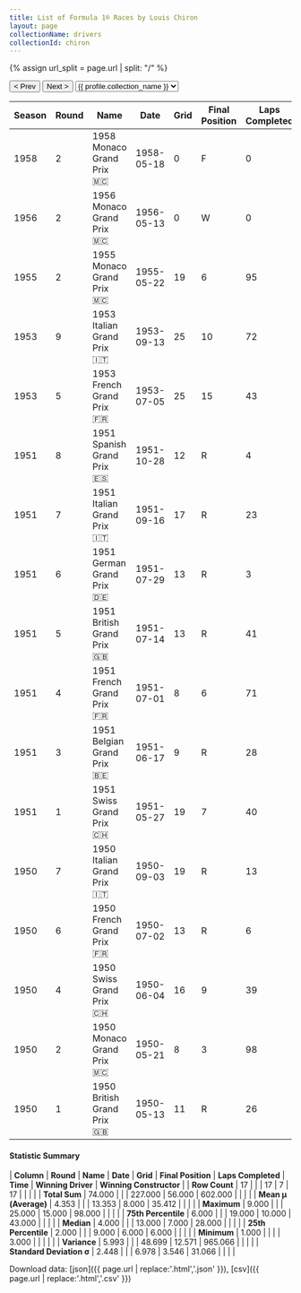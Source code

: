 ```yaml
---
title: List of Formula 1® Races by Louis Chiron
layout: page
collectionName: drivers
collectionId: chiron
---
```


{% assign url_split = page.url | split: "/" %}
<div id="collection-navigation">
<button onclick="selector.options[selector.selectedIndex-1].value && (window.location = selector.options[selector.selectedIndex-1].value);">&lt; Prev</button>
<button onclick="selector.options[selector.selectedIndex+1].value && (window.location = selector.options[selector.selectedIndex+1].value);">Next &gt;</button>
<select id="selector" onchange="this.options[this.selectedIndex].value && (window.location = this.options[this.selectedIndex].value);">
  {% for collectionId in site.data[page.collectionName].refs %}
    {% if collectionId == page.collectionId %}
      {% assign selected = "selected" %}
    {% else %}
      {% assign selected = "" %}
    {% endif %}
    {% assign profile = site.data[page.collectionName][collectionId].profile %}
    <option value="/f1/{{ page.collectionName }}/{{ collectionId }}/{{ url_split[4] }}" {{ selected }}>{{ profile.collection_name }}</option>
  {% endfor %}
</select>
</div>

| Season | Round | Name | Date | Grid | Final Position | Laps Completed | Time | Winning Driver | Winning Constructor |
|--|--|--|--|--|--|--|--|--|--|
| 1958 | 2 | 1958 Monaco Grand Prix 🇲🇨 | 1958-05-18 | 0 | F | 0 |   | Maurice Trintignant 🇫🇷 | Cooper 🇬🇧 |
| 1956 | 2 | 1956 Monaco Grand Prix 🇲🇨 | 1956-05-13 | 0 | W | 0 |   | Stirling Moss 🇬🇧 | Maserati 🇮🇹 |
| 1955 | 2 | 1955 Monaco Grand Prix 🇲🇨 | 1955-05-22 | 19 | 6 | 95 |   | Maurice Trintignant 🇫🇷 | Ferrari 🇮🇹 |
| 1953 | 9 | 1953 Italian Grand Prix 🇮🇹 | 1953-09-13 | 25 | 10 | 72 |   | Juan Fangio 🇦🇷 | Maserati 🇮🇹 |
| 1953 | 5 | 1953 French Grand Prix 🇫🇷 | 1953-07-05 | 25 | 15 | 43 |   | Mike Hawthorn 🇬🇧 | Ferrari 🇮🇹 |
| 1951 | 8 | 1951 Spanish Grand Prix 🇪🇸 | 1951-10-28 | 12 | R | 4 |   | Juan Fangio 🇦🇷 | Alfa Romeo 🇮🇹 |
| 1951 | 7 | 1951 Italian Grand Prix 🇮🇹 | 1951-09-16 | 17 | R | 23 |   | Alberto Ascari 🇮🇹 | Ferrari 🇮🇹 |
| 1951 | 6 | 1951 German Grand Prix 🇩🇪 | 1951-07-29 | 13 | R | 3 |   | Alberto Ascari 🇮🇹 | Ferrari 🇮🇹 |
| 1951 | 5 | 1951 British Grand Prix 🇬🇧 | 1951-07-14 | 13 | R | 41 |   | José Froilán González 🇦🇷 | Ferrari 🇮🇹 |
| 1951 | 4 | 1951 French Grand Prix 🇫🇷 | 1951-07-01 | 8 | 6 | 71 |   | Juan Fangio 🇦🇷 | Alfa Romeo 🇮🇹 |
| 1951 | 3 | 1951 Belgian Grand Prix 🇧🇪 | 1951-06-17 | 9 | R | 28 |   | Nino Farina 🇮🇹 | Alfa Romeo 🇮🇹 |
| 1951 | 1 | 1951 Swiss Grand Prix 🇨🇭 | 1951-05-27 | 19 | 7 | 40 |   | Juan Fangio 🇦🇷 | Alfa Romeo 🇮🇹 |
| 1950 | 7 | 1950 Italian Grand Prix 🇮🇹 | 1950-09-03 | 19 | R | 13 |   | Nino Farina 🇮🇹 | Alfa Romeo 🇮🇹 |
| 1950 | 6 | 1950 French Grand Prix 🇫🇷 | 1950-07-02 | 13 | R | 6 |   | Juan Fangio 🇦🇷 | Alfa Romeo 🇮🇹 |
| 1950 | 4 | 1950 Swiss Grand Prix 🇨🇭 | 1950-06-04 | 16 | 9 | 39 |   | Nino Farina 🇮🇹 | Alfa Romeo 🇮🇹 |
| 1950 | 2 | 1950 Monaco Grand Prix 🇲🇨 | 1950-05-21 | 8 | 3 | 98 |   | Juan Fangio 🇦🇷 | Alfa Romeo 🇮🇹 |
| 1950 | 1 | 1950 British Grand Prix 🇬🇧 | 1950-05-13 | 11 | R | 26 |   | Nino Farina 🇮🇹 | Alfa Romeo 🇮🇹 |

#### Statistic Summary

| **Column** | **Round** | **Name** | **Date** | **Grid** | **Final Position** | **Laps Completed** | **Time** | **Winning Driver** | **Winning Constructor** |
| **Row Count** | 17 |  |  | 17 | 7 | 17 |  |  |  |
| **Total Sum** | 74.000 |  |  | 227.000 | 56.000 | 602.000 |  |  |  |
| **Mean μ (Average)** | 4.353 |  |  | 13.353 | 8.000 | 35.412 |  |  |  |
| **Maximum** | 9.000 |  |  | 25.000 | 15.000 | 98.000 |  |  |  |
| **75th Percentile** | 6.000 |  |  | 19.000 | 10.000 | 43.000 |  |  |  |
| **Median** | 4.000 |  |  | 13.000 | 7.000 | 28.000 |  |  |  |
| **25th Percentile** | 2.000 |  |  | 9.000 | 6.000 | 6.000 |  |  |  |
| **Minimum** | 1.000 |  |  |  | 3.000 |  |  |  |  |
| **Variance** | 5.993 |  |  | 48.699 | 12.571 | 965.066 |  |  |  |
| **Standard Deviation σ** | 2.448 |  |  | 6.978 | 3.546 | 31.066 |  |  |  |

Download data: [json]({{ page.url | replace:'.html','.json' }}), [csv]({{ page.url | replace:'.html','.csv' }})
